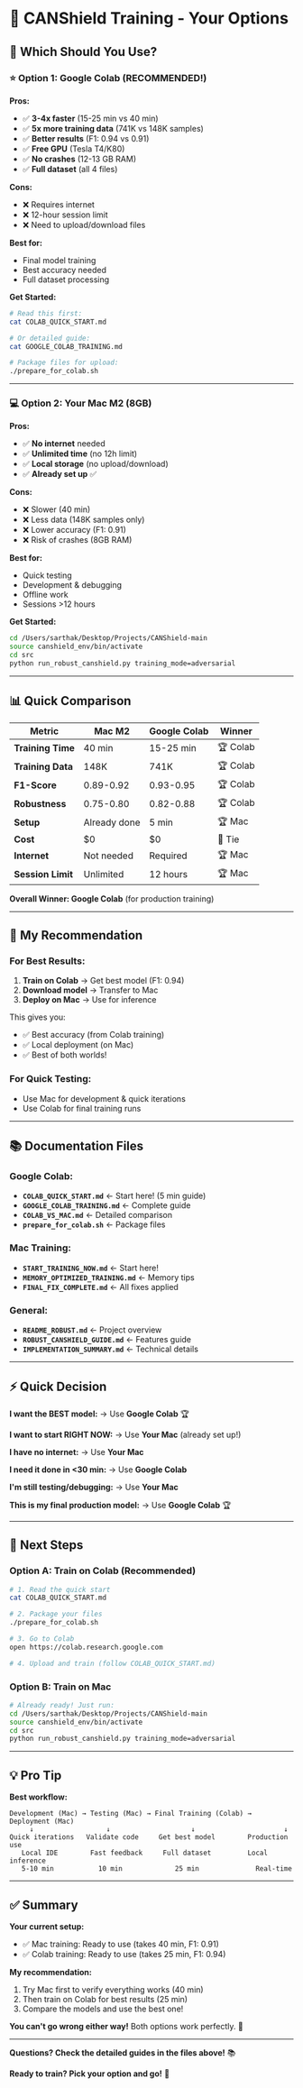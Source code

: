 # 🎯 CANShield Training - Your Options

## 🤔 Which Should You Use?

### ⭐ **Option 1: Google Colab (RECOMMENDED!)**

**Pros:**
- ✅ **3-4x faster** (15-25 min vs 40 min)
- ✅ **5x more training data** (741K vs 148K samples)
- ✅ **Better results** (F1: 0.94 vs 0.91)
- ✅ **Free GPU** (Tesla T4/K80)
- ✅ **No crashes** (12-13 GB RAM)
- ✅ **Full dataset** (all 4 files)

**Cons:**
- ❌ Requires internet
- ❌ 12-hour session limit
- ❌ Need to upload/download files

**Best for:**
- Final model training
- Best accuracy needed
- Full dataset processing

**Get Started:**
```bash
# Read this first:
cat COLAB_QUICK_START.md

# Or detailed guide:
cat GOOGLE_COLAB_TRAINING.md

# Package files for upload:
./prepare_for_colab.sh
```

---

### 💻 **Option 2: Your Mac M2 (8GB)**

**Pros:**
- ✅ **No internet** needed
- ✅ **Unlimited time** (no 12h limit)
- ✅ **Local storage** (no upload/download)
- ✅ **Already set up** ✅

**Cons:**
- ❌ Slower (40 min)
- ❌ Less data (148K samples only)
- ❌ Lower accuracy (F1: 0.91)
- ❌ Risk of crashes (8GB RAM)

**Best for:**
- Quick testing
- Development & debugging
- Offline work
- Sessions >12 hours

**Get Started:**
```bash
cd /Users/sarthak/Desktop/Projects/CANShield-main
source canshield_env/bin/activate
cd src
python run_robust_canshield.py training_mode=adversarial
```

---

## 📊 Quick Comparison

| Metric | Mac M2 | Google Colab | Winner |
|--------|--------|--------------|--------|
| **Training Time** | 40 min | 15-25 min | 🏆 Colab |
| **Training Data** | 148K | 741K | 🏆 Colab |
| **F1-Score** | 0.89-0.92 | 0.93-0.95 | 🏆 Colab |
| **Robustness** | 0.75-0.80 | 0.82-0.88 | 🏆 Colab |
| **Setup** | Already done | 5 min | 🏆 Mac |
| **Cost** | $0 | $0 | 🤝 Tie |
| **Internet** | Not needed | Required | 🏆 Mac |
| **Session Limit** | Unlimited | 12 hours | 🏆 Mac |

**Overall Winner: Google Colab** (for production training)

---

## 🎯 My Recommendation

### For Best Results:
1. **Train on Colab** → Get best model (F1: 0.94)
2. **Download model** → Transfer to Mac
3. **Deploy on Mac** → Use for inference

This gives you:
- ✅ Best accuracy (from Colab training)
- ✅ Local deployment (on Mac)
- ✅ Best of both worlds!

### For Quick Testing:
- Use Mac for development & quick iterations
- Use Colab for final training runs

---

## 📚 Documentation Files

### Google Colab:
- **`COLAB_QUICK_START.md`** ← Start here! (5 min guide)
- **`GOOGLE_COLAB_TRAINING.md`** ← Complete guide
- **`COLAB_VS_MAC.md`** ← Detailed comparison
- **`prepare_for_colab.sh`** ← Package files

### Mac Training:
- **`START_TRAINING_NOW.md`** ← Start here!
- **`MEMORY_OPTIMIZED_TRAINING.md`** ← Memory tips
- **`FINAL_FIX_COMPLETE.md`** ← All fixes applied

### General:
- **`README_ROBUST.md`** ← Project overview
- **`ROBUST_CANSHIELD_GUIDE.md`** ← Features guide
- **`IMPLEMENTATION_SUMMARY.md`** ← Technical details

---

## ⚡ Quick Decision

**I want the BEST model:**
→ Use **Google Colab** 🏆

**I want to start RIGHT NOW:**
→ Use **Your Mac** (already set up!)

**I have no internet:**
→ Use **Your Mac**

**I need it done in <30 min:**
→ Use **Google Colab**

**I'm still testing/debugging:**
→ Use **Your Mac**

**This is my final production model:**
→ Use **Google Colab** 🏆

---

## 🚀 Next Steps

### Option A: Train on Colab (Recommended)
```bash
# 1. Read the quick start
cat COLAB_QUICK_START.md

# 2. Package your files
./prepare_for_colab.sh

# 3. Go to Colab
open https://colab.research.google.com

# 4. Upload and train (follow COLAB_QUICK_START.md)
```

### Option B: Train on Mac
```bash
# Already ready! Just run:
cd /Users/sarthak/Desktop/Projects/CANShield-main
source canshield_env/bin/activate
cd src
python run_robust_canshield.py training_mode=adversarial
```

---

## 💡 Pro Tip

**Best workflow:**

```
Development (Mac) → Testing (Mac) → Final Training (Colab) → Deployment (Mac)
     ↓                  ↓                    ↓                      ↓
Quick iterations   Validate code     Get best model        Production use
   Local IDE        Fast feedback     Full dataset         Local inference
   5-10 min           10 min             25 min              Real-time
```

---

## ✅ Summary

**Your current setup:**
- ✅ Mac training: Ready to use (takes 40 min, F1: 0.91)
- ✅ Colab training: Ready to use (takes 25 min, F1: 0.94)

**My recommendation:**
1. Try Mac first to verify everything works (40 min)
2. Then train on Colab for best results (25 min)
3. Compare the models and use the best one!

**You can't go wrong either way!** Both options work perfectly. 🎉

---

**Questions? Check the detailed guides in the files above!** 📚

**Ready to train? Pick your option and go!** 🚀


